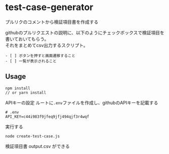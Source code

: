 # test-case-generator
プルリクのコメントから検証項目書を作成する

githubのプルリクエストの説明に、以下のようにチェックボックスで検証項目を書いておいてもらう。   
それをまとめてcsv出力するスクリプト。

```
- [ ] ボタンを押すと画面遷移すること
- [ ] 一覧が表示されること
```

## Usage

```
npm install
// or yarn install
```


APIキーの設定
ルートに`.env`ファイルを作成し、githubのAPIキーを記載する

```
# .env
API_KEY=c44i983f9jfeq9jfj494qjf3r4wqf
```

実行する

```
node create-test-case.js
```

検証項目書 output.csv ができる
